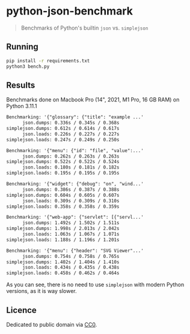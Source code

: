 # python-json-benchmark

> Benchmarks of Python's builtin `json` vs. `simplejson`

## Running

```sh
pip install -r requirements.txt
python3 bench.py
```

## Results

Benchmarks done on Macbook Pro (14", 2021, M1 Pro, 16 GB RAM) on Python 3.11.1

```txt
Benchmarking: '{"glossary": {"title": "example ...'
      json.dumps: 0.336s / 0.345s / 0.368s
simplejson.dumps: 0.612s / 0.614s / 0.617s
      json.loads: 0.226s / 0.227s / 0.227s
simplejson.loads: 0.247s / 0.249s / 0.250s

Benchmarking: '{"menu": {"id": "file", "value":...'
      json.dumps: 0.262s / 0.263s / 0.263s
simplejson.dumps: 0.522s / 0.522s / 0.524s
      json.loads: 0.180s / 0.181s / 0.182s
simplejson.loads: 0.195s / 0.195s / 0.195s

Benchmarking: '{"widget": {"debug": "on", "wind...'
      json.dumps: 0.386s / 0.387s / 0.388s
simplejson.dumps: 0.604s / 0.605s / 0.607s
      json.loads: 0.309s / 0.309s / 0.310s
simplejson.loads: 0.358s / 0.358s / 0.359s

Benchmarking: '{"web-app": {"servlet": [{"servl...'
      json.dumps: 1.492s / 1.502s / 1.511s
simplejson.dumps: 1.998s / 2.013s / 2.042s
      json.loads: 1.063s / 1.067s / 1.071s
simplejson.loads: 1.188s / 1.196s / 1.201s

Benchmarking: '{"menu": {"header": "SVG Viewer"...'
      json.dumps: 0.754s / 0.758s / 0.765s
simplejson.dumps: 1.402s / 1.404s / 1.410s
      json.loads: 0.434s / 0.435s / 0.438s
simplejson.loads: 0.458s / 0.462s / 0.464s
```

As you can see, there is no need to use `simplejson` with modern Python versions, as it is way slower.

## Licence

Dedicated to public domain via
 [CC0](https://creativecommons.org/publicdomain/zero/1.0/).
